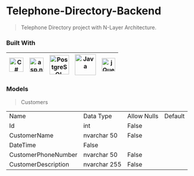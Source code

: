 # Telephone-Directory-Backend
> Telephone Directory project with N-Layer Architecture.

### Built With
|<img src="https://iconape.com/wp-content/files/rr/352323/svg/c-sharp-c-seeklogo.com.svg" alt="C#" width="38">| <img src="http://www.semihduran.com/wp-content/uploads/2014/12/asp_net.png" alt="asp.net" width="38"> |<img src="https://sanalkurs.net/uploads/tutorial/images/1483619423.png" alt="PostgreSQL" width="52">|<img src="https://miro.medium.com/max/610/1*-kLHasEkk2EK7aSQPlq8vA.png" alt="Java" width="56">|<img src="https://avatars.githubusercontent.com/u/61082709?s=400&v=4" alt="jQuery" width="36">
|---|---|---|---|---|
  
### Models
> Customers
 <table>
      <tr>
         <td>Name</td>
         <td>Data Type</td>
         <td>Allow Nulls</td> 
         <td>Default</td>
      </tr>
      <tr>
         <td>Id</td>
         <td>int</td>
         <td>False</td>
         <td></td>
      </tr>
       <tr>
         <td>CustomerName</td>
         <td>nvarchar 50</td>
         <td>False</td>
          <td></td>
          </tr>
       <tr>
         <tdCustomerBirthDate></td>
         <td>DateTime</td>
         <td>False</td>
          <td></td>
          </tr>
          <tr>
         <td>CustomerPhoneNumber</td>
         <td>nvarchar 50</td>
         <td>False</td>
          <td></td>
         </tr>
        <tr>
         <td>CustomerDescription</td>
         <td>nvarchar 255</td>
         <td>False</td>
           <td></td>
      </tr>
   </table>
